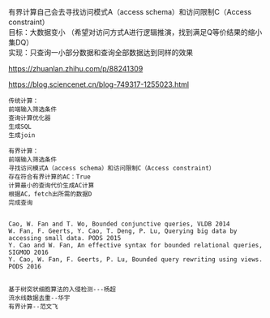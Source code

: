 有界计算自己会去寻找访问模式A（access schema）和访问限制C（Access constraint）  
目标：大数据变小  （希望对访问方式A进行逻辑推演，找到满足Q等价结果的缩小集DQ）  
实现：只查询一小部分数据和查询全部数据达到同样的效果  


https://zhuanlan.zhihu.com/p/88241309  

https://blog.sciencenet.cn/blog-749317-1255023.html  
```
传统计算：  
前端输入筛选条件  
查询计算优化器  
生成SQL 
生成join

有界计算：
前端输入筛选条件
寻找访问模式A（access schema）和访问限制C（Access constraint）
存在符合有界计算的AC：True
计算最小的查询代价生成AC计算
根据AC，fetch出所需的数据D
完成查询


Cao, W. Fan and T. Wo, Bounded conjunctive queries, VLDB 2014  
W. Fan, F. Geerts, Y. Cao, T. Deng, P. Lu, Querying big data by accessing small data. PODS 2015  
Y. Cao and W. Fan, An effective syntax for bounded relational queries, SIGMOD 2016   
Y. Cao, W. Fan, F. Geerts, P. Lu, Bounded query rewriting using views. PODS 2016  


基于树突状细胞算法的入侵检测---杨超  
流水线数据去重--华宇  
有界计算--范文飞  
```
